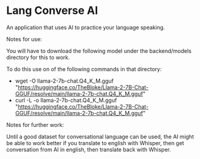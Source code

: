 # Lang Converse AI
An application that uses AI to practice your language speaking.

Notes for use:

You will have to download the following model under the backend/models
directory for this to work.

To do this use on of the following commands in that directory:
* wget -O llama-2-7b-chat.Q4_K_M.gguf "https://huggingface.co/TheBloke/Llama-2-7B-Chat-GGUF/resolve/main/llama-2-7b-chat.Q4_K_M.gguf"
* curl -L -o llama-2-7b-chat.Q4_K_M.gguf "https://huggingface.co/TheBloke/Llama-2-7B-Chat-GGUF/resolve/main/llama-2-7b-chat.Q4_K_M.gguf"

Notes for further work:

Until a good dataset for conversational language can be used, 
the AI might be able to work better if you translate to english
with Whisper, then get conversation from AI in english, then
translate back with Whisper.